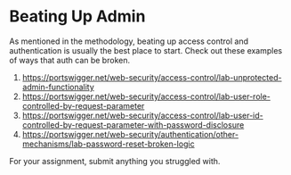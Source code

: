 # Beating Up Admin

As mentioned in the methodology, beating up access control and
authentication is usually the best place to start. Check out these
examples of ways that auth can be broken.

1.  <https://portswigger.net/web-security/access-control/lab-unprotected-admin-functionality> 
2.  <https://portswigger.net/web-security/access-control/lab-user-role-controlled-by-request-parameter> 
3.  <https://portswigger.net/web-security/access-control/lab-user-id-controlled-by-request-parameter-with-password-disclosure> 
4.  <https://portswigger.net/web-security/authentication/other-mechanisms/lab-password-reset-broken-logic> 

For your assignment, submit anything you struggled with.
